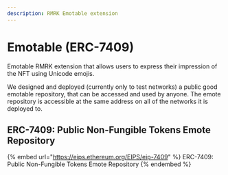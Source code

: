 ```yaml
---
description: RMRK Emotable extension
---
```


# Emotable (ERC-7409)

Emotable RMRK extension that allows users to express their impression of the NFT using Unicode emojis.

We designed and deployed (currently only to test networks) a public good emotable repository, that can be accessed and used by anyone. The emote repository is accessible at the same address on all of the networks it is deployed to.

## ERC-7409: Public Non-Fungible Tokens Emote Repository

{% embed url="https://eips.ethereum.org/EIPS/eip-7409" %}
ERC-7409: Public Non-Fungible Tokens Emote Repository
{% endembed %}
